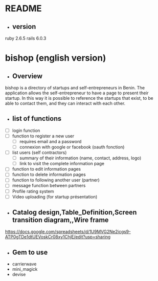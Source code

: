 # README
* ## version
ruby 2.6.5
rails 6.0.3

# bishop (english version)
* ## Overview

bishop is a directory of startups and self-entrepreneurs in Benin. The application allows the self-entrepreneur to have a page to present their startup. In this way it is possible to reference the startups that exist, to be able to contact them, and they can interact with each other.

* ## list of functions

 - [ ] login function
 - [ ] function to register a new user
    - [ ] requires email and a password
     - [ ] connexion with google or facebook (oauth fonction)
 - [ ] list users (self contractors) 
    - [ ] summary of their information (name, contact, address, logo)
    - [ ] link to visit the complete information page 
- [ ] function to edit information pages
- [ ] function to delete information pages
- [ ] function to following another user (partner)
- [ ] message function between partners
- [ ] Profile rating system
- [ ] Video uploading (for startup présentation)
* ## Catalog design,Table_Definition,Screen transition diagram,,Wire frame

https://docs.google.com/spreadsheets/d/1U9MVG2Ne2icgs9-ATP0gTDe1dtUEVoskCr08xy1ChjE/edit?usp=sharing

* ## Gem to use
* carrierwave
* mini_magick
* devise
